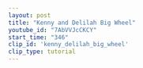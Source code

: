 ```yaml
---
layout: post
title: "Kenny and Delilah Big Wheel"
youtube_id: "7AbVVJcCKCY"
start_time: "346"
clip_id: 'kenny_delilah_big_wheel'
clip_type: tutorial
---
```

